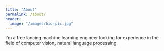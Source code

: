```yaml
---
title: "About"
permalink: /about/
header:
  image: "/images/bio-pic.jpg"
---
```


I'm a free lancing machine learning engineer looking for experience in the field of computer vision, natural language processing.
